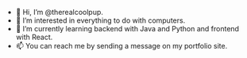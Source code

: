- 👋 Hi, I’m @therealcoolpup.
- 👀 I’m interested in everything to do with computers.
- 🌱 I’m currently learning backend with Java and Python and frontend with React.
- 📫 You can reach me by sending a message on my portfolio site.

